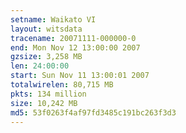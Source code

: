 ```yaml
---
setname: Waikato VI
layout: witsdata
tracename: 20071111-000000-0
end: Mon Nov 12 13:00:00 2007
gzsize: 3,258 MB
len: 24:00:00
start: Sun Nov 11 13:00:01 2007
totalwirelen: 80,715 MB
pkts: 134 million
size: 10,242 MB
md5: 53f0263f4af97fd3485c191bc263f3d3
---
```

